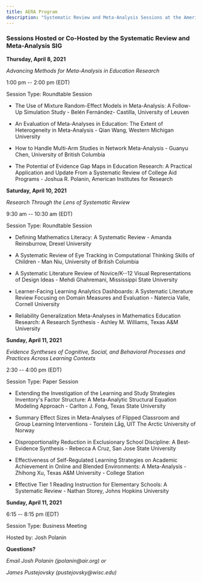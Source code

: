 ```yaml
---
title: AERA Program
description: "Systematic Review and Meta-Analysis Sessions at the American Education Research Association Conference 2021"
---
```


### Sessions Hosted or Co-Hosted by the Systematic Review and Meta-Analysis SIG

**Thursday, April 8, 2021**

*Advancing Methods for Meta-Analysis in Education Research*

1:00 pm -- 2:00 pm (EDT)

Session Type: Roundtable Session

-   The Use of Mixture Random-Effect Models in Meta-Analysis: A Follow-Up Simulation Study - Belén Fernández- Castilla, University of Leuven

-   An Evaluation of Meta-Analyses in Education: The Extent of Heterogeneity in Meta-Analysis - Qian Wang, Western Michigan University

-   How to Handle Multi-Arm Studies in Network Meta-Analysis - Guanyu Chen, University of British Columbia

-   The Potential of Evidence Gap Maps in Education Research: A Practical Application and Update From a Systematic Review of College Aid Programs - Joshua R. Polanin, American Institutes for Research

**Saturday, April 10, 2021**

*Research Through the Lens of Systematic Review*

9:30 am -- 10:30 am (EDT)

Session Type: Roundtable Session

-   Defining Mathematics Literacy: A Systematic Review - Amanda Reinsburrow, Drexel University

-   A Systematic Review of Eye Tracking in Computational Thinking Skills of Children - Man Niu, University of British Columbia

-   A Systematic Literature Review of Novice/K--12 Visual Representations of Design Ideas - Mehdi Ghahremani, Mississippi State University

-   Learner-Facing Learning Analytics Dashboards: A Systematic Literature Review Focusing on Domain Measures and Evaluation - Natercia Valle, Cornell University

-   Reliability Generalization Meta-Analyses in Mathematics Education Research: A Research Synthesis - Ashley M. Williams, Texas A&M University

**Sunday, April 11, 2021**

*Evidence Syntheses of Cognitive, Social, and Behavioral Processes and Practices Across Learning Contexts*

2:30 -- 4:00 pm (EDT)

Session Type: Paper Session

-   Extending the Investigation of the Learning and Study Strategies Inventory's Factor Structure: A Meta-Analytic Structural Equation Modeling Approach - Carlton J. Fong, Texas State University

-   Summary Effect Sizes in Meta-Analyses of Flipped Classroom and Group Learning Interventions - Torstein Låg, UIT The Arctic University of Norway

-   Disproportionality Reduction in Exclusionary School Discipline: A Best-Evidence Synthesis - Rebecca A Cruz, San Jose State University

-   Effectiveness of Self-Regulated Learning Strategies on Academic Achievement in Online and Blended Environments: A Meta-Analysis - Zhihong Xu, Texas A&M University - College Station

-   Effective Tier 1 Reading Instruction for Elementary Schools: A Systematic Review - Nathan Storey, Johns Hopkins University

**Sunday, April 11, 2021**

6:15 -- 8:15 pm (EDT)

Session Type: Business Meeting

Hosted by: Josh Polanin

**Questions?**

*Email Josh Polanin (jpolanin&#x0040;air.org) or*

*James Pustejovsky (pustejovsky&#x0040;wisc.edu)*
